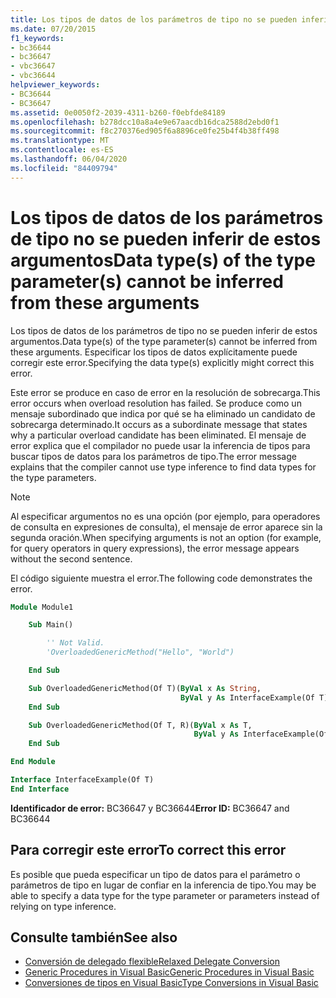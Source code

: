 ```yaml
---
title: Los tipos de datos de los parámetros de tipo no se pueden inferir de estos argumentos
ms.date: 07/20/2015
f1_keywords:
- bc36644
- bc36647
- vbc36647
- vbc36644
helpviewer_keywords:
- BC36644
- BC36647
ms.assetid: 0e0050f2-2039-4311-b260-f0ebfde84189
ms.openlocfilehash: b278dcc10a8a4e9e67aacdb16dca2588d2ebd0f1
ms.sourcegitcommit: f8c270376ed905f6a8896ce0fe25b4f4b38ff498
ms.translationtype: MT
ms.contentlocale: es-ES
ms.lasthandoff: 06/04/2020
ms.locfileid: "84409794"
---
```

# <a name="data-types-of-the-type-parameters-cannot-be-inferred-from-these-arguments"></a><span data-ttu-id="c94cf-102">Los tipos de datos de los parámetros de tipo no se pueden inferir de estos argumentos</span><span class="sxs-lookup"><span data-stu-id="c94cf-102">Data type(s) of the type parameter(s) cannot be inferred from these arguments</span></span>

<span data-ttu-id="c94cf-103">Los tipos de datos de los parámetros de tipo no se pueden inferir de estos argumentos.</span><span class="sxs-lookup"><span data-stu-id="c94cf-103">Data type(s) of the type parameter(s) cannot be inferred from these arguments.</span></span> <span data-ttu-id="c94cf-104">Especificar los tipos de datos explícitamente puede corregir este error.</span><span class="sxs-lookup"><span data-stu-id="c94cf-104">Specifying the data type(s) explicitly might correct this error.</span></span>

<span data-ttu-id="c94cf-105">Este error se produce en caso de error en la resolución de sobrecarga.</span><span class="sxs-lookup"><span data-stu-id="c94cf-105">This error occurs when overload resolution has failed.</span></span> <span data-ttu-id="c94cf-106">Se produce como un mensaje subordinado que indica por qué se ha eliminado un candidato de sobrecarga determinado.</span><span class="sxs-lookup"><span data-stu-id="c94cf-106">It occurs as a subordinate message that states why a particular overload candidate has been eliminated.</span></span> <span data-ttu-id="c94cf-107">El mensaje de error explica que el compilador no puede usar la inferencia de tipos para buscar tipos de datos para los parámetros de tipo.</span><span class="sxs-lookup"><span data-stu-id="c94cf-107">The error message explains that the compiler cannot use type inference to find data types for the type parameters.</span></span>

> [!NOTE]
> <span data-ttu-id="c94cf-108">Al especificar argumentos no es una opción (por ejemplo, para operadores de consulta en expresiones de consulta), el mensaje de error aparece sin la segunda oración.</span><span class="sxs-lookup"><span data-stu-id="c94cf-108">When specifying arguments is not an option (for example, for query operators in query expressions), the error message appears without the second sentence.</span></span>

<span data-ttu-id="c94cf-109">El código siguiente muestra el error.</span><span class="sxs-lookup"><span data-stu-id="c94cf-109">The following code demonstrates the error.</span></span>

```vb
Module Module1

    Sub Main()

        '' Not Valid.
        'OverloadedGenericMethod("Hello", "World")

    End Sub

    Sub OverloadedGenericMethod(Of T)(ByVal x As String,
                                      ByVal y As InterfaceExample(Of T))
    End Sub

    Sub OverloadedGenericMethod(Of T, R)(ByVal x As T,
                                         ByVal y As InterfaceExample(Of R))
    End Sub

End Module

Interface InterfaceExample(Of T)
End Interface
```

<span data-ttu-id="c94cf-110">**Identificador de error:** BC36647 y BC36644</span><span class="sxs-lookup"><span data-stu-id="c94cf-110">**Error ID:** BC36647 and BC36644</span></span>

## <a name="to-correct-this-error"></a><span data-ttu-id="c94cf-111">Para corregir este error</span><span class="sxs-lookup"><span data-stu-id="c94cf-111">To correct this error</span></span>

<span data-ttu-id="c94cf-112">Es posible que pueda especificar un tipo de datos para el parámetro o parámetros de tipo en lugar de confiar en la inferencia de tipo.</span><span class="sxs-lookup"><span data-stu-id="c94cf-112">You may be able to specify a data type for the type parameter or parameters instead of relying on type inference.</span></span>

## <a name="see-also"></a><span data-ttu-id="c94cf-113">Consulte también</span><span class="sxs-lookup"><span data-stu-id="c94cf-113">See also</span></span>

- [<span data-ttu-id="c94cf-114">Conversión de delegado flexible</span><span class="sxs-lookup"><span data-stu-id="c94cf-114">Relaxed Delegate Conversion</span></span>](../../programming-guide/language-features/delegates/relaxed-delegate-conversion.md)
- [<span data-ttu-id="c94cf-115">Generic Procedures in Visual Basic</span><span class="sxs-lookup"><span data-stu-id="c94cf-115">Generic Procedures in Visual Basic</span></span>](../../programming-guide/language-features/data-types/generic-procedures.md)
- [<span data-ttu-id="c94cf-116">Conversiones de tipos en Visual Basic</span><span class="sxs-lookup"><span data-stu-id="c94cf-116">Type Conversions in Visual Basic</span></span>](../../programming-guide/language-features/data-types/type-conversions.md)
